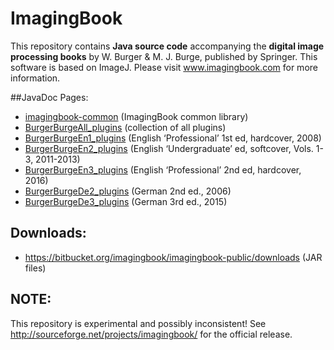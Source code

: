 # ImagingBook

This repository contains **Java source code** accompanying the 
**digital image processing books** by W. Burger & M. J. Burge, 
published by Springer. This software is based on ImageJ.
Please visit www.imagingbook.com for more information.

##JavaDoc Pages:

* [imagingbook-common](http://imagingbook.bitbucket.org/javadoc/imagingbook-common) (ImagingBook common library)
* [BurgerBurgeAll_plugins](http://imagingbook.bitbucket.org/javadoc/BurgerBurgeAll_plugins) (collection of all plugins)
* [BurgerBurgeEn1_plugins](http://imagingbook.bitbucket.org/javadoc/BurgerBurgeEn1_plugins) (English ‘Professional’ 1st ed, hardcover, 2008)
* [BurgerBurgeEn2_plugins](http://imagingbook.bitbucket.org/javadoc/BurgerBurgeEn2_plugins) (English ‘Undergraduate’ ed, softcover, Vols. 1-3, 2011-2013)
* [BurgerBurgeEn3_plugins](http://imagingbook.bitbucket.org/javadoc/BurgerBurgeEn3_plugins) (English ‘Professional’ 2nd ed, hardcover, 2016)
* [BurgerBurgeDe2_plugins](http://imagingbook.bitbucket.org/javadoc/BurgerBurgeDe2_plugins) (German 2nd ed., 2006)
* [BurgerBurgeDe3_plugins](http://imagingbook.bitbucket.org/javadoc/BurgerBurgeDe3_plugins) (German 3rd ed., 2015)

## Downloads:

* https://bitbucket.org/imagingbook/imagingbook-public/downloads (JAR files)


## NOTE:

This repository is experimental and possibly inconsistent! See http://sourceforge.net/projects/imagingbook/ for the official release.